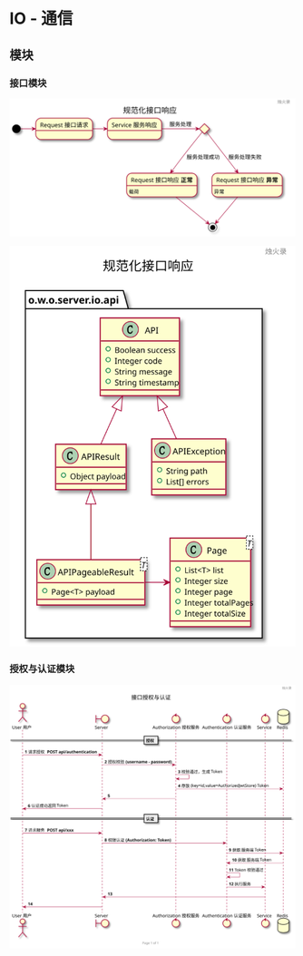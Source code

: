 # IO - 通信

## 模块

### 接口模块

![&#x89C4;&#x8303;&#x5316;&#x63A5;&#x53E3;&#x54CD;&#x5E94; UML &#x72B6;&#x6001;&#x56FE;](../../.gitbook/assets/io--api.state.svg)

![&#x89C4;&#x8303;&#x5316;&#x63A5;&#x53E3;&#x54CD;&#x5E94; UML &#x7C7B;&#x56FE;](../../.gitbook/assets/io--api.class.svg)

### 授权与认证模块

![&#x63A5;&#x53E3;&#x6388;&#x6743;&#x4E0E;&#x8BA4;&#x8BC1; UML &#x65F6;&#x5E8F;&#x56FE;](../../.gitbook/assets/io--authentication-authorization.svg)



